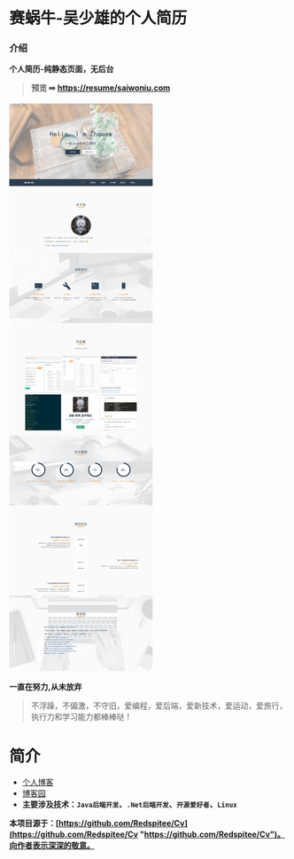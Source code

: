 # 赛蜗牛-吴少雄的个人简历

### 介绍
**个人简历-纯静态页面，无后台**

> **预览 ➡️ [https://resume/saiwoniu.com](https://resume/saiwoniu.com)**

[![赛蜗牛-吴少雄的个人简历](./resume_mini.png "赛蜗牛-吴少雄的个人简历")](http://resume/saiwoniu.com "赛蜗牛-吴少雄的个人简历")

**一直在努力,从未放弃**
> 不浮躁，不偏激，不守旧，爱编程，爱后端，爱新技术，爱运动，爱旅行，执行力和学习能力都棒棒哒！

# 简介
- [个人博客](https://blog.saiwoniu.com)
- [博客园](https://www.cnblogs.com/iwsx/)
- **主要涉及技术：`Java后端开发`、`.Net后端开发`、`开源爱好者`、`Linux`**


**本项目源于：[https://github.com/Redspitee/Cv](https://github.com/Redspitee/Cv "https://github.com/Redspitee/Cv")。向作者表示深深的敬意。**